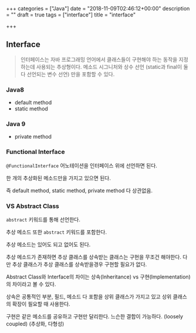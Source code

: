 +++
categories = ["Java"]
date = "2018-11-09T02:46:12+00:00"
description = ""
draft = true
tags = ["interface"]
title = "interface"

+++
## Interface

> 인터페이스는 자바 프로그래밍 언어에서 클래스들이 구현해야 하는 동작을 지정하는데 사용되는 추상형이다. 메소드 시그니처와 상수 선언 (static과 final이 둘 다 선언되는 변수 선언) 만을 포함할 수 있다.

### Java8

* default method
* static method

### Java 9

* private method

### Functional Interface

`@FunctionalInterface` 어노테이션을 인터페이스 위에 선언하면 된다.

한 개의 추상화된 메소드만을 가지고 있으면 된다.

즉 default method, static method, private method 다 상관없음.

### VS Abstract Class

`abstract` 키워드를 통해 선언한다.

추상 메소드 또한 `abstract` 키워드를 포함한다.

추상 메소드는 있어도 되고 없어도 된다.

추상 메소드가 존재하면 추상 클래스를 상속받는 클래스는 구현을 무조건 해야한다. 다만 추상 클래스가 추상 클래스를 상속받을경우 구현할 필요가 없다.

Abstract Class와 Interface의 차이는 상속(Inheritance) vs 구현(Implementation) 의 차이라고 볼 수 있다.

상속은 공통적인 부분, 필드, 메소드 다 포함을 상위 클래스가 가지고 있고 상위 클래스의 확장이 필요할 때 사용한다.

구현은 같은 메소드를 공유하고 구현만 달리한다. 느슨한 결합이 가능하다. (loosely coupled) (추상화, 다형성)